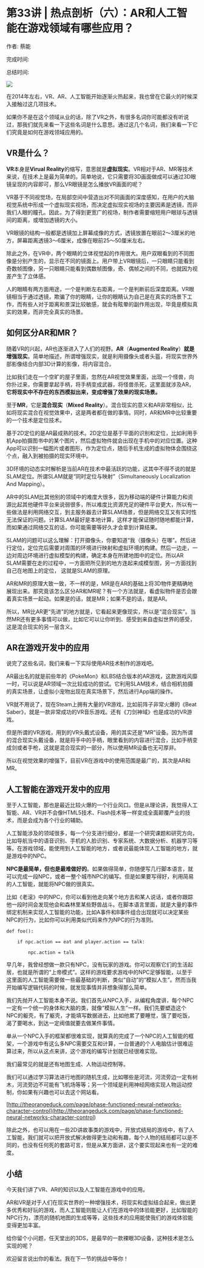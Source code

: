 # 第33讲 \| 热点剖析（六）：AR和人工智能在游戏领域有哪些应用？

作者: 蔡能

完成时间:

总结时间:

![](<https://static001.geekbang.org/resource/image/9c/3b/9c80b3dd0d1d02f8551e685ef3bbae3b.jpg>)

<audio><source src="https://static001.geekbang.org/resource/audio/37/e8/37742211093aeac9a0536259b958d1e8.mp3" type="audio/mpeg"></audio>

在2014年左右，VR、AR、人工智能开始逐渐火热起来，我也曾在它最火的时候深入接触过这几项技术。

如果你不是在这个领域从业的话，除了VR之外，有很多名词你可能都没有听说过，那我们就先来看一下这些名词是什么意思。通过这几个名词，我们来看一下它们究竟是如何在游戏领域应用的。

## VR是什么？

**VR**本身是**Virual Reality**的缩写，意思就是**虚拟现实**。VR相对于AR、MR等技术来说，在技术上是最为简单的。简单地说，它只需要将3D画面做成可以通过3D眼镜呈现的内容即可，那么VR眼镜是怎么播放VR画面的呢？

VR基于不同视觉场，在局部空间中营造出对不同画面的深度感知，在用户的大脑视觉系统中形成一个虚拟现实视场，而决定虚拟现实视场的主要因素是透镜，而非我们人眼的瞳孔。因此，为了得到更宽广的视场，制作者需要缩短用户眼球与透镜间的距离，或增加透镜的大小。

VR眼镜的结构一般都是透镜加上屏幕成像的方式，透镜放置在眼前2～3厘米的地方，屏幕距离透镜3～6厘米，成像在眼前25～50厘米左右。

除此之外，在VR中，两个眼睛的立体视觉起的作用很大。用户双眼看到的不同图像是分别产生的，显示在不同的镜面上。用户带上VR眼镜后，一只眼睛只能看到奇数帧图像，另一只眼睛只能看到偶数帧图像，奇、偶帧之间的不同，也就因为视差产生了立体感。

<!-- [[[read_end]]] -->

人的眼睛有两方面用途，一个是判断左右距离，一个是判断前后深度距离。VR眼镜相当于通过透镜，欺骗了你的眼睛，让你的眼睛认为自己是在真实的场景下工作，而有些人对于距离和景深比较敏感，就会有眩晕的副作用出现，毕竟是模拟真实的效果，而非完全真实的场景。

## 如何区分AR和MR？

随着VR的兴起，AR也逐渐进入了人们的视野。**AR**（**Augmented Reality**）**就是增强现实**。简单地描述，所谓增强现实，就是利用摄像头或者头盔，将现实世界外部影像结合内部3D计算的影像，将内容混合。

比如我们走在一个空旷的屋子里面，忽然在AR视觉效果里面，出现一个怪兽，向你扑过来，你需要拿起手柄，将手柄变成武器，将怪兽杀死，这里面就涉及AR，**它将现实中不存在的东西模拟出来，变成增强了效果的现实场景。**

至于**MR**，它是**混合现实**（**Mixed Reality**）。混合现实的意义和AR非常相似，比如将现实混合在视觉效果中，这是两者都在做的事情。同时，AR和MR中比较重要的一个技术是定位技术。

基于2D定位的是AR最成熟的技术。2D定位是基于平面的识别和定位，比如利用手机App拍摄图书中的某个图片，然后虚拟物件就会出现在手机中的对应位置。这种App可以识别一幅图片或者图形，作为定位点，随后手机生成的虚拟物体会围绕这个点，融入到被拍摄的现实环境中。

3D环境的动态实时解析是当前AR在技术中最活跃的功能，这其中不得不说的就是SLAM定位。所谓SLAM就是“同时定位与映射”（Simultaneously Localization And Mapping）。

AR中的SLAM比其他别的领域中的难度大很多，因为移动端的硬件计算能力和资源比起其他硬件平台来说弱很多，所以难度比资源充足的硬件平台更大，所以有一些做法是利用网络交互，到主服务器去计算SLAM场景，但是网络交互又有实时性无法保证的问题。计算SLAM最好是本地计算，这样才能保证随时随地都能计算，而如果通过网络交互的话，你可能需要等好久才会拿到计算结果。

SLAM的问题可以这么理解：打开摄像头，你要知道“我（摄像头）在哪”。然后进行定位，定位完后需要对周围的环境进行映射和虚拟环境的构建。然后一边走，一边对周边环境进行虚拟模型的构建，确定本身在所建地图中的定位。所以AR SLAM需要在走的过程中，一方面把所见到的地方连起来成模型图，另一方面找到自己在地图上的定位， 这就是SLAM的原理。

AR和MR的原理大致一致，不一样的是，MR是在AR的基础上将3D物件更精确地展现出来。那究竟该怎么区分AR和MR呢？有一个方法就是，看虚拟物件是否会跟着真实场景一起动。如果是的话，就是MR；如果不是的话，就是AR。

所以，MR比AR更“先进”的地方就是，它看起来更像现实，所以是“混合现实”。当然MR还有更多事情可以做，比如它可以让你听到、感受到来自虚拟世界的感受，这是混合现实的另一层含义。

## AR在游戏开发中的应用

说完了这些名词，我们来看一下实际使用AR技术制作的游戏吧。

AR最出名的就是前些年的《PokeMon》和LBS结合版本的AR游戏，这款游戏风靡一时，可以说是AR领域一次比较成功的尝试。它利用SLAM技术，结合相机拍摄的真实场景，让虚拟小宠物出现在真实场景下，然后进行App端的操作。

VR就不用说了，现在Steam上拥有大量的VR游戏，比如前阵子非常火爆的《Beat Saber》，就是一款非常成功的VR音乐游戏。还有《刀剑神域》也是成功的VR游戏。

但是所谓的VR游戏，用到的VR头戴式设备，用的其实还是“MR”设备。因为所谓的混合现实头戴设备，就是将手中的手柄，眼里看到的内容进行混合，比如手柄变成剑或者手枪，这就是混合现实的一部分，所以使用MR设备也无可厚非。

所以在视觉效果的增强下，目前VR在游戏中的使用范围是最广的，其次是AR和MR。

## 人工智能在游戏开发中的应用

至于人工智能，那也是最近比较火爆的一个行业风口。但是从理论讲，我觉得人工智能、AR、VR并不会像HTML5技术、Flash技术等一样变成全面颠覆产业的技术，而是会成为各个行业的辅助。

人工智能涉及的领域很多，每一个分支进行细分，都是一个研究课题和研究方向，比如导航当中的语音识别、手机的人脸识别、专家系统、大数据分析、机器学习等等。在游戏领域，能使用到人工智能的地方，或者说最能体现人工智能的地方，就是游戏中的NPC。

**NPC是最简单，但也是最难做好的**。如果做得简单，你随便写几行脚本语言，就可以完成一段NPC，或者一整个城市NPC的编写。但是如果要写得好，利用简易的人工智能，就能将NPC做的很真实。

比如《老滚》中的NPC，你可以看到他走向某个地方去和某人说话，或者你跟踪他一段时间会发现他会和森林里某些野兽战斗。在脚本语言里面，就是大量的事件绑定机制来实现人工智能的功能，比如A事件和B事件组合出现就可以决定某些NPC的行为，比如你可以利用类似代码来作为NPC的行为准则。

```
def foo():

    if npc.action == eat and player.action == talk:

        npc.action = talk
```

早几年，我曾经想做一款只有NPC，没有玩家的游戏。你可以观察它们的生活起居，也就是所谓的“上帝模式”。这样的游戏要求游戏中的NPC足够智能，以至于这里面的人工智能需要做一些最基础的判断，类似“自动”的“模拟人生”。然而当我开始编写逻辑代码的时候，就发现事情并非想象得那么简单。

我们先抛开人工智能本身不说。我们首先从NPC入手，从编程角度讲，每个NPC一定有一个统一的身体和大脑的类，就像“模拟人生”一样。我们先要塑造这个NPC的躯壳，有了躯壳，才能填写数据进去，比如他累了要睡觉，饿了要吃饭，渴了要喝水，到达一定阀值就要去做某件事情。

单从一个NPC入手的框架都很难实现，就算真的完成了一个NPC的人工智能的框架，一个游戏中有这么多NPC需要交互和计算，一台普通的个人电脑估计很难运算过来，所以从这点来讲，这个游戏的编写计划就已经很难实现。

我们最常见的就是还有地图生成、人物运动控制等。

我们可以通过学习算法进行地图的随机生成，比如哪些是河流，河流旁边一定有树木，河流旁边不可能有飞机场等等；另一个领域是利用神经网络实现人物运动控制，你如果有兴趣也可以去这个网站看。

[http://theorangeduck.com/page/phase-functioned-neural-networks-character-control](<http://theorangeduck.com/page/phase-functioned-neural-networks-character-control>)

除此之外，也可以用在一些2D讲故事类的游戏中，开放式结局的游戏中，有了人工智能，我们就可以把开放式解决做得更生动和有趣，每个人物的结局都可以是不同的，也没有任何死的套路可言，但是从某方面讲，这个要实现起来也有一定的难度。

## 小结

今天我们讲了VR、AR的知识以及人工智能在游戏中的应用。

AR和VR是对于人们在现实世界的一种增强技术，将现实和虚拟结合起来，做出更多优秀和好玩的游戏，而人工智能则能让人们在游戏中的体验能更好，比如智能的NPC行为，漂亮的随机地图的生成等等，这些技术的应用能使我们的游戏体验能变得更加丰富。

给你留个小问题，任天堂出的3DS，是最早的一款裸眼3D设备，这种技术是怎么实现的呢？

欢迎留言说出你的看法。我在下一节的挑战中等你！

